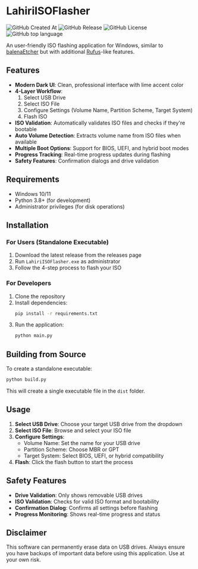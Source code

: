 # LahiriISOFlasher

<img alt="GitHub Created At" src="https://img.shields.io/github/created-at/MYTAditya/LahiriISOFlasher?color=%238a2be2"> <img alt="GitHub Release" src="https://img.shields.io/github/v/release/MYTAditya/LahiriISOFlasher?color=%23a9e43a"> <img alt="GitHub License" src="https://img.shields.io/github/license/MYTAditya/LahiriISOFlasher?color=orange"> <img alt="GitHub top language" src="https://img.shields.io/badge/language-Python-blue">

An user-friendly ISO flashing application for Windows, similar to [balenaEtcher](https://github.com/balena-io/etcher) but with additional [Rufus](https://github.com/pbatard/rufus)-like features.

## Features

- **Modern Dark UI**: Clean, professional interface with lime accent color
- **4-Layer Workflow**: 
  1. Select USB Drive
  2. Select ISO File
  3. Configure Settings (Volume Name, Partition Scheme, Target System)
  4. Flash ISO
- **ISO Validation**: Automatically validates ISO files and checks if they're bootable
- **Auto Volume Detection**: Extracts volume name from ISO files when available
- **Multiple Boot Options**: Support for BIOS, UEFI, and hybrid boot modes
- **Progress Tracking**: Real-time progress updates during flashing
- **Safety Features**: Confirmation dialogs and drive validation

## Requirements

- Windows 10/11
- Python 3.8+ (for development)
- Administrator privileges (for disk operations)

## Installation

### For Users (Standalone Executable)
1. Download the latest release from the releases page
2. Run `LahiriISOFlasher.exe` as administrator
3. Follow the 4-step process to flash your ISO

### For Developers
1. Clone the repository
2. Install dependencies:
   ```bash
   pip install -r requirements.txt
   ```
3. Run the application:
   ```bash
   python main.py
   ```

## Building from Source

To create a standalone executable:

```bash
python build.py
```

This will create a single executable file in the `dist` folder.

## Usage

1. **Select USB Drive**: Choose your target USB drive from the dropdown
2. **Select ISO File**: Browse and select your ISO file
3. **Configure Settings**:
   - Volume Name: Set the name for your USB drive
   - Partition Scheme: Choose MBR or GPT
   - Target System: Select BIOS, UEFI, or hybrid compatibility
4. **Flash**: Click the flash button to start the process

## Safety Features

- **Drive Validation**: Only shows removable USB drives
- **ISO Validation**: Checks for valid ISO format and bootability
- **Confirmation Dialog**: Confirms all settings before flashing
- **Progress Monitoring**: Shows real-time progress and status

## Disclaimer

This software can permanently erase data on USB drives. Always ensure you have backups of important data before using this application. Use at your own risk.
